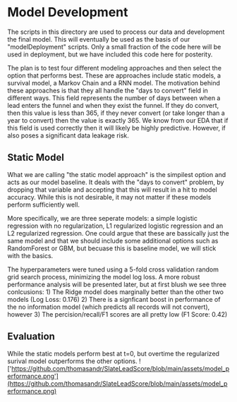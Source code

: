 # Model Development
The scripts in this directory are used to process our data and development the final model. This will eventually be used as the basis of our "modelDeployment" scripts.
Only a small fraction of the code here will be used in deployment, but we have included this code here for posterity. 

The plan is to test four different modeling approaches and then select the option that performs best. These are approaches include static models, a survival model, a Markov Chain and a RNN model.
The motivation behind these approaches is that they all handle the "days to convert" field in different ways. This field represents the number of days between when a lead enters the funnel 
and when they exist the funnel. If they do convert, then this value is less than 365, if they never convert (or take longer than a year to convert) then the value is exactly 365.
We know from our EDA that if this field is used correctly then it will likely be highly predictive. However, if also poses a significant data leakage risk.

## Static Model
What we are calling "the static model approach" is the simpilest option and acts as our model baseline. It deals with the "days to convert" problem, by dropping that variable and accepting
that this will result in a hit to model accuracy. While this is not desirable, it may not matter if these models perform sufficiently well.

More specifically, we are three seperate models: a simple logistic regression with no regularization, L1 regularized logistic regression and an L2 regularized regression. 
One could argue that these are bassically just the same model and that we should include some additional options such as RandomForest or GBM, but becuase this is baseline model, we will stick with the basics.

The hyperparameters were tuned using a 5-fold cross validation random grid search process, minimizing the model log loss. A more robust performance analysis will be presented
later, but at first blush we see three conlcusions: 1) The Ridge model does marginally better than the other two models (Log Loss: 0.176) 2) There is a signficant boost in performance
of the no information model (which predicts all records will not convert), however 3) The percision/recall/F1 scores are all pretty low (F1 Score: 0.42)

## Evaluation
While the static models perform best at t=0, but overtime the regularized surival model outperforms the other options.
!['https://github.com/thomasandr/SlateLeadScore/blob/main/assets/model_performance.png'](https://github.com/thomasandr/SlateLeadScore/blob/main/assets/model_performance.png)
